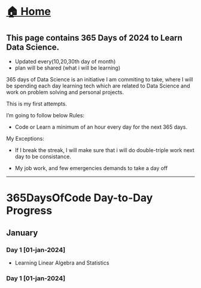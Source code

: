 
# <a href="../">🏠 Home</a>

## This page contains 365 Days of 2024 to Learn Data Science.

- Updated every(10,20,30th day of month)
- plan will be shared (what i will be learning)


365 days of Data Science is an initiative I am commiting to take, where I will be spending each day learning tech which are related to Data Science and work on problem solving and personal projects. 

This is my first attempts.

I’m going to follow below Rules:

- Code or Learn a minimum of an hour every day for the next 365 days.
<!-- Tweet your progress every day with the #100DaysOfCode hashtag -->
My Exceptions:

- If I break the streak, I will make sure that i will do double-triple work next day to be consistance.

- My job work, and few emergencies demands to take a day off

------------------------------




# 365DaysOfCode Day-to-Day Progress
## January
### Day 1  [01-jan-2024]
- Learning Linear Algebra and Statistics
### Day 1  [01-jan-2024]
